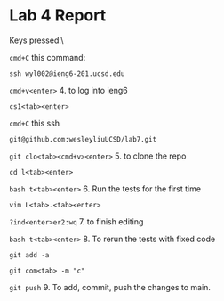 # Lab 4 Report


Keys pressed:\

```cmd+C``` this command:

```
ssh wyl002@ieng6-201.ucsd.edu
```

```cmd+v<enter>``` 4. to log into ieng6

```cs1<tab><enter>``` 

```cmd+C``` this ssh 

```
git@github.com:wesleyliuUCSD/lab7.git
```

```git clo<tab><cmd+v><enter>``` 5. to clone the repo

```cd l<tab><enter>```

```bash t<tab><enter>``` 6. Run the tests for the first time

```vim L<tab>.<tab><enter>```

```?ind<enter>er2:wq``` 7. to finish editing

```bash t<tab><enter>``` 8. To rerun the tests with fixed code

```git add -a```

```git com<tab> -m "c"```

```git push```  9. To add, commit, push the changes to main.
